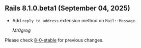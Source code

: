 ## Rails 8.1.0.beta1 (September 04, 2025) ##

*   Add `reply_to_address` extension method on `Mail::Message`.

    *Mr0grog*

Please check [8-0-stable](https://github.com/rails/rails/blob/8-0-stable/actionmailbox/CHANGELOG.md) for previous changes.
